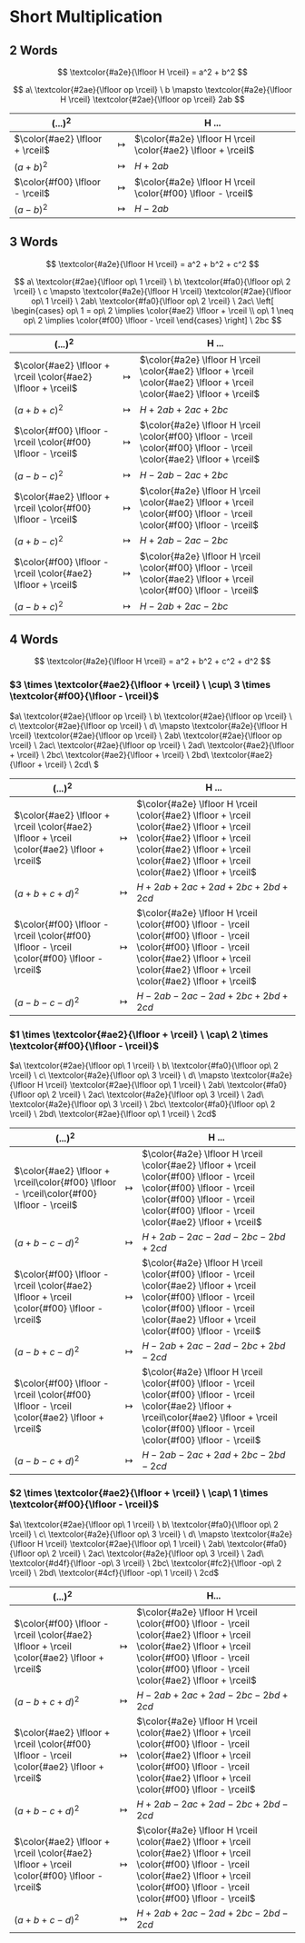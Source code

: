 # Short Multiplication

## 2 Words

$$
\textcolor{#a2e}{\lfloor H \rceil}
= a^2 + b^2
$$

$$
a\ 
\textcolor{#2ae}{\lfloor op \rceil}
\ b
\mapsto
\textcolor{#a2e}{\lfloor H \rceil}
\textcolor{#2ae}{\lfloor op \rceil}
2ab
$$

| $(...)^2$ | | H ... |
|--|--|--|
| $\color{#ae2} \lfloor + \rceil$ | $\mapsto$ | $\color{#a2e} \lfloor H \rceil \color{#ae2} \lfloor + \rceil$ |
| $(a+b)^2$ | $\mapsto$ | $H + 2ab$ |
| $\color{#f00} \lfloor - \rceil$ | $\mapsto$ | $\color{#a2e} \lfloor H \rceil \color{#f00} \lfloor - \rceil$ |
| $(a-b)^2$ | $\mapsto$ | $H - 2ab$ |

## 3 Words

$$
\textcolor{#a2e}{\lfloor H \rceil}
= a^2 + b^2 + c^2
$$

$$
a\ 
\textcolor{#2ae}{\lfloor op\ 1 \rceil}
\ b\ 
\textcolor{#fa0}{\lfloor op\ 2 \rceil}
\ c
\mapsto
\textcolor{#a2e}{\lfloor H \rceil}
\textcolor{#2ae}{\lfloor op\ 1 \rceil}
\ 2ab\ 
\textcolor{#fa0}{\lfloor op\ 2 \rceil}
\ 2ac\ 
\left[
\begin{cases}
op\ 1 = op\ 2 \implies \color{#ae2} \lfloor + \rceil
\\
op\ 1 \neq op\ 2 \implies \color{#f00} \lfloor - \rceil
\end{cases}
\right]
\ 2bc
$$

| $(...)^2$ | | H ... |
|--|--|--|
| $\color{#ae2} \lfloor + \rceil \color{#ae2} \lfloor + \rceil$ | $\mapsto$ | $\color{#a2e} \lfloor H \rceil \color{#ae2} \lfloor + \rceil \color{#ae2} \lfloor + \rceil \color{#ae2} \lfloor + \rceil$ |
| $(a+b+c)^2$ | $\mapsto$ | $H + 2ab + 2ac + 2bc$ |
| $\color{#f00} \lfloor - \rceil \color{#f00} \lfloor - \rceil$ | $\mapsto$ | $\color{#a2e} \lfloor H \rceil \color{#f00} \lfloor - \rceil \color{#f00} \lfloor - \rceil \color{#ae2} \lfloor + \rceil$ |
| $(a-b-c)^2$ | $\mapsto$ | $H - 2ab - 2ac + 2bc$ |
| $\color{#ae2} \lfloor + \rceil \color{#f00} \lfloor - \rceil$ | $\mapsto$ | $\color{#a2e} \lfloor H \rceil \color{#ae2} \lfloor + \rceil \color{#f00} \lfloor - \rceil \color{#f00} \lfloor - \rceil$ |
| $(a+b-c)^2$ | $\mapsto$ | $H + 2ab - 2ac - 2bc$ |
| $\color{#f00} \lfloor - \rceil \color{#ae2} \lfloor + \rceil$ | $\mapsto$ | $\color{#a2e} \lfloor H \rceil \color{#f00} \lfloor - \rceil \color{#ae2} \lfloor + \rceil \color{#f00} \lfloor - \rceil$ |
| $(a-b+c)^2$ | $\mapsto$ | $H - 2ab + 2ac - 2bc$ |

## 4 Words

$$
\textcolor{#a2e}{\lfloor H \rceil}
= a^2 + b^2 + c^2 + d^2
$$

### $3 \times \textcolor{#ae2}{\lfloor + \rceil} \ \cup\ 3 \times \textcolor{#f00}{\lfloor - \rceil}$

$a\ 
\textcolor{#2ae}{\lfloor op \rceil}
\ b\ 
\textcolor{#2ae}{\lfloor op \rceil}
\ c\ 
\textcolor{#2ae}{\lfloor op \rceil}
\ d\ 
\mapsto
\textcolor{#a2e}{\lfloor H \rceil}
\textcolor{#2ae}{\lfloor op \rceil}
\ 2ab\ 
\textcolor{#2ae}{\lfloor op \rceil}
\ 2ac\ 
\textcolor{#2ae}{\lfloor op \rceil}
\ 2ad\ 
\textcolor{#ae2}{\lfloor + \rceil}
\ 2bc\ 
\textcolor{#ae2}{\lfloor + \rceil}
\ 2bd\ 
\textcolor{#ae2}{\lfloor + \rceil}
\ 2cd\ $

| $(...)^2$ || H ... |
|-|-|-|
| $\color{#ae2} \lfloor + \rceil \color{#ae2} \lfloor + \rceil \color{#ae2} \lfloor + \rceil$ | $\mapsto$ | $\color{#a2e} \lfloor H \rceil \color{#ae2} \lfloor + \rceil \color{#ae2} \lfloor + \rceil \color{#ae2} \lfloor + \rceil \color{#ae2} \lfloor + \rceil \color{#ae2} \lfloor + \rceil \color{#ae2} \lfloor + \rceil$ |
| $(a+b+c+d)^2$ | $\mapsto$ | $H + 2ab + 2ac + 2ad + 2bc + 2bd + 2cd$ |
| $\color{#f00} \lfloor - \rceil \color{#f00} \lfloor - \rceil \color{#f00} \lfloor - \rceil$ | $\mapsto$ | $\color{#a2e} \lfloor H \rceil \color{#f00} \lfloor - \rceil \color{#f00} \lfloor - \rceil \color{#f00} \lfloor - \rceil \color{#ae2} \lfloor + \rceil \color{#ae2} \lfloor + \rceil \color{#ae2} \lfloor + \rceil$ |
| $(a-b-c-d)^2$ | $\mapsto$ | $H - 2ab - 2ac - 2ad + 2bc + 2bd + 2cd$ |

### $1 \times \textcolor{#ae2}{\lfloor + \rceil} \ \cap\ 2 \times \textcolor{#f00}{\lfloor - \rceil}$

$a\ 
\textcolor{#2ae}{\lfloor op\ 1 \rceil}
\ b\ 
\textcolor{#fa0}{\lfloor op\ 2 \rceil}
\ c\ 
\textcolor{#a2e}{\lfloor op\ 3 \rceil}
\ d\ 
\mapsto
\textcolor{#a2e}{\lfloor H \rceil}
\textcolor{#2ae}{\lfloor op\ 1 \rceil}
\ 2ab\ 
\textcolor{#fa0}{\lfloor op\ 2 \rceil}
\ 2ac\ 
\textcolor{#a2e}{\lfloor op\ 3 \rceil}
\ 2ad\ 
\textcolor{#a2e}{\lfloor op\ 3 \rceil}
\ 2bc\ 
\textcolor{#fa0}{\lfloor op\ 2 \rceil}
\ 2bd\ 
\textcolor{#2ae}{\lfloor op\ 1 \rceil}
\ 2cd$

| $(...)^2$ | | H ... |
|--|--|--|
| $\color{#ae2} \lfloor + \rceil\color{#f00} \lfloor - \rceil\color{#f00} \lfloor - \rceil$ | $\mapsto$ | $\color{#a2e} \lfloor H \rceil \color{#ae2} \lfloor + \rceil \color{#f00} \lfloor - \rceil \color{#f00} \lfloor - \rceil \color{#f00} \lfloor - \rceil \color{#f00} \lfloor - \rceil \color{#ae2} \lfloor + \rceil$ |
| $(a+b-c-d)^2$ | $\mapsto$ | $H+2ab-2ac-2ad-2bc-2bd+2cd$ |
| $\color{#f00} \lfloor - \rceil \color{#ae2} \lfloor + \rceil \color{#f00} \lfloor - \rceil$ | $\mapsto$ | $\color{#a2e} \lfloor H \rceil \color{#f00} \lfloor - \rceil \color{#ae2} \lfloor + \rceil \color{#f00} \lfloor - \rceil \color{#f00} \lfloor - \rceil \color{#ae2} \lfloor + \rceil \color{#f00} \lfloor - \rceil$ |
| $(a-b+c-d)^2$ | $\mapsto$ | $H-2ab+2ac-2ad-2bc+2bd-2cd$ |
| $\color{#f00} \lfloor - \rceil \color{#f00} \lfloor - \rceil \color{#ae2} \lfloor + \rceil$ | $\mapsto$ | $\color{#a2e} \lfloor H \rceil \color{#f00} \lfloor - \rceil \color{#f00} \lfloor - \rceil \color{#ae2} \lfloor + \rceil\color{#ae2} \lfloor + \rceil \color{#f00} \lfloor - \rceil \color{#f00} \lfloor - \rceil$ |
| $(a-b-c+d)^2$ | $\mapsto$ | $H-2ab-2ac+2ad+2bc-2bd-2cd$ |

### $2 \times \textcolor{#ae2}{\lfloor + \rceil} \ \cap\ 1 \times \textcolor{#f00}{\lfloor - \rceil}$

$a\ 
\textcolor{#2ae}{\lfloor op\ 1 \rceil}
\ b\ 
\textcolor{#fa0}{\lfloor op\ 2 \rceil}
\ c\ 
\textcolor{#a2e}{\lfloor op\ 3 \rceil}
\ d\ 
\mapsto
\textcolor{#a2e}{\lfloor H \rceil}
\textcolor{#2ae}{\lfloor op\ 1 \rceil}
\ 2ab\ 
\textcolor{#fa0}{\lfloor op\ 2 \rceil}
\ 2ac\ 
\textcolor{#a2e}{\lfloor op\ 3 \rceil}
\ 2ad\ 
\textcolor{#d4f}{\lfloor -op\ 3 \rceil}
\ 2bc\ 
\textcolor{#fc2}{\lfloor -op\ 2 \rceil}
\ 2bd\ 
\textcolor{#4cf}{\lfloor -op\ 1 \rceil}
\ 2cd$

| $(...)^2$ | | H... |
|--|--|--|
| $\color{#f00} \lfloor - \rceil \color{#ae2} \lfloor + \rceil \color{#ae2} \lfloor + \rceil$ | $\mapsto$| $\color{#a2e} \lfloor H \rceil \color{#f00} \lfloor - \rceil \color{#ae2} \lfloor + \rceil \color{#ae2} \lfloor + \rceil \color{#f00} \lfloor - \rceil \color{#f00} \lfloor - \rceil \color{#ae2} \lfloor + \rceil$ |
| $(a-b+c+d)^2$ | $\mapsto$ | $H-2ab+2ac+2ad-2bc-2bd+2cd$ |
| $\color{#ae2} \lfloor + \rceil \color{#f00} \lfloor - \rceil \color{#ae2} \lfloor + \rceil$ | $\mapsto$ | $\color{#a2e} \lfloor H \rceil \color{#ae2} \lfloor + \rceil \color{#f00} \lfloor - \rceil \color{#ae2} \lfloor + \rceil \color{#f00} \lfloor - \rceil \color{#ae2} \lfloor + \rceil \color{#f00} \lfloor - \rceil$|
| $(a+b-c+d)^2$| $\mapsto$ | $H+2ab-2ac+2ad-2bc+2bd-2cd$ |
| $\color{#ae2} \lfloor + \rceil \color{#ae2} \lfloor + \rceil \color{#f00} \lfloor - \rceil$ | $\mapsto$ | $\color{#a2e} \lfloor H \rceil \color{#ae2} \lfloor + \rceil \color{#ae2} \lfloor + \rceil \color{#f00} \lfloor - \rceil \color{#ae2} \lfloor + \rceil \color{#f00} \lfloor - \rceil \color{#f00} \lfloor - \rceil$ |
| $(a+b+c-d)^2$ | $\mapsto$ | $H+2ab+2ac-2ad+2bc-2bd-2cd$ |
